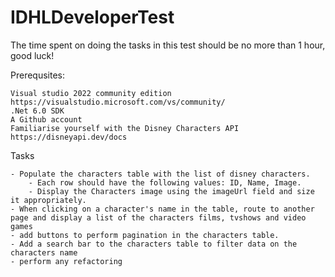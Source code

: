 # IDHLDeveloperTest

The time spent on doing the tasks in this test should be no more than 1 hour, good luck!

Prerequsites:

	Visual studio 2022 community edition https://visualstudio.microsoft.com/vs/community/
	.Net 6.0 SDK
	A Github account
	Familiarise yourself with the Disney Characters API https://disneyapi.dev/docs
	
	
Tasks
 
	- Populate the characters table with the list of disney characters.
		- Each row should have the following values: ID, Name, Image.
		- Display the Characters image using the imageUrl field and size it appropriately.
	- When clicking on a character's name in the table, route to another page and display a list of the characters films, tvshows and video games
	- add buttons to perform pagination in the characters table.
	- Add a search bar to the characters table to filter data on the characters name
	- perform any refactoring 
